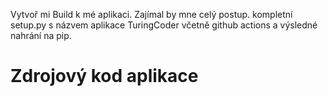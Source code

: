 Vytvoř mi Build k mé aplikaci. Zajímal by mne celý postup. kompletní setup.py s názvem aplikace TuringCoder včetně github actions a výsledné nahrání na pip.

# Zdrojový kod aplikace